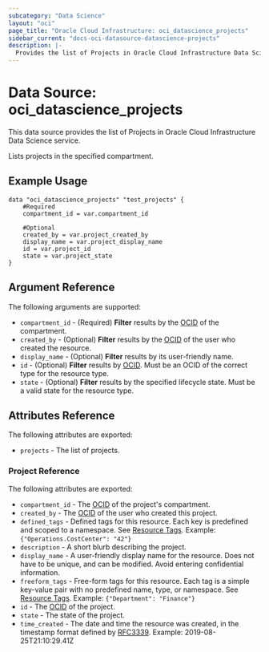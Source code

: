 ```yaml
---
subcategory: "Data Science"
layout: "oci"
page_title: "Oracle Cloud Infrastructure: oci_datascience_projects"
sidebar_current: "docs-oci-datasource-datascience-projects"
description: |-
  Provides the list of Projects in Oracle Cloud Infrastructure Data Science service
---
```


# Data Source: oci_datascience_projects
This data source provides the list of Projects in Oracle Cloud Infrastructure Data Science service.

Lists projects in the specified compartment.

## Example Usage

```hcl
data "oci_datascience_projects" "test_projects" {
	#Required
	compartment_id = var.compartment_id

	#Optional
	created_by = var.project_created_by
	display_name = var.project_display_name
	id = var.project_id
	state = var.project_state
}
```

## Argument Reference

The following arguments are supported:

* `compartment_id` - (Required) <b>Filter</b> results by the [OCID](https://docs.cloud.oracle.com/iaas/Content/API/Concepts/identifiers.htm) of the compartment.
* `created_by` - (Optional) <b>Filter</b> results by the [OCID](https://docs.cloud.oracle.com/iaas/Content/API/Concepts/identifiers.htm) of the user who created the resource.
* `display_name` - (Optional) <b>Filter</b> results by its user-friendly name.
* `id` - (Optional) <b>Filter</b> results by [OCID](https://docs.cloud.oracle.com/iaas/Content/API/Concepts/identifiers.htm). Must be an OCID of the correct type for the resource type. 
* `state` - (Optional) <b>Filter</b> results by the specified lifecycle state. Must be a valid state for the resource type. 


## Attributes Reference

The following attributes are exported:

* `projects` - The list of projects.

### Project Reference

The following attributes are exported:

* `compartment_id` - The [OCID](https://docs.cloud.oracle.com/iaas/Content/API/Concepts/identifiers.htm) of the project's compartment.
* `created_by` - The [OCID](https://docs.cloud.oracle.com/iaas/Content/API/Concepts/identifiers.htm) of the user who created this project.
* `defined_tags` - Defined tags for this resource. Each key is predefined and scoped to a namespace. See [Resource Tags](https://docs.cloud.oracle.com/iaas/Content/General/Concepts/resourcetags.htm). Example: `{"Operations.CostCenter": "42"}` 
* `description` - A short blurb describing the project.
* `display_name` - A user-friendly display name for the resource. Does not have to be unique, and can be modified. Avoid entering confidential information.
* `freeform_tags` - Free-form tags for this resource. Each tag is a simple key-value pair with no predefined name, type, or namespace. See [Resource Tags](https://docs.cloud.oracle.com/iaas/Content/General/Concepts/resourcetags.htm). Example: `{"Department": "Finance"}` 
* `id` - The [OCID](https://docs.cloud.oracle.com/iaas/Content/API/Concepts/identifiers.htm) of the project.
* `state` - The state of the project.
* `time_created` - The date and time the resource was created, in the timestamp format defined by [RFC3339](https://tools.ietf.org/html/rfc3339). Example: 2019-08-25T21:10:29.41Z 

